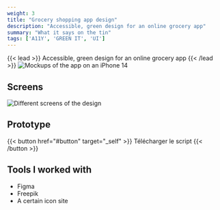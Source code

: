 ```yaml
---
weight: 3
title: "Grocery shopping app design"
description: "Accessible, green design for an online grocery app"
summary: "What it says on the tin"
tags: ['A11Y', 'GREEN IT', 'UI']
---
```



{{< lead >}}
Accessible, green design for an online grocery app
{{< /lead >}}
![Mockups of the app on an iPhone 14](Food.png) 


## Screens 


![Different screens of the design](Villo.png) 


## Prototype

{{< button href="#button" target="_self" >}}
Télécharger le script
{{< /button >}}


## Tools I worked with

- Figma
- Freepik
- A certain icon site

